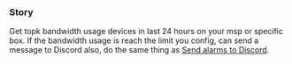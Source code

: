 ### Story

Get topk bandwidth usage devices in last 24 hours on your msp or specific box. If the bandwidth usage is reach the limit you config,
can send a message to Discord also, do the same thing as [Send alarms to Discord](../send-alarms-to-discord/README.md).